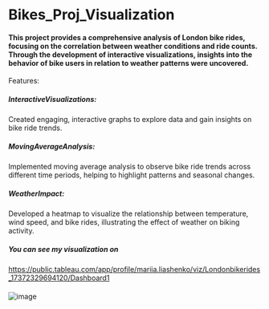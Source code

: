 # Bikes_Proj_Visualization

#### This project provides a comprehensive analysis of London bike rides, focusing on the correlation between weather conditions and ride counts. Through the development of interactive visualizations, insights into the behavior of bike users in relation to weather patterns were uncovered.

Features:
##### InteractiveVisualizations: 
Created engaging, interactive graphs to explore data and gain insights on bike ride trends.
##### MovingAverageAnalysis: 
Implemented moving average analysis to observe bike ride trends across different time periods, helping to highlight patterns and seasonal changes.
##### WeatherImpact: 
Developed a heatmap to visualize the relationship between temperature, wind speed, and bike rides, illustrating the effect of weather on biking activity.

##### You can see my visualization on 
https://public.tableau.com/app/profile/mariia.liashenko/viz/Londonbikerides_17372329694120/Dashboard1
####
![image](https://github.com/user-attachments/assets/018fea51-4962-4d16-a2a3-d975b185db31)
